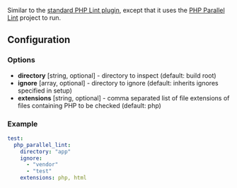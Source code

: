 Similar to the [standard PHP Lint plugin](Lint-plugin), except that it uses the [PHP Parallel Lint](https://github.com/JakubOnderka/PHP-Parallel-Lint) project to run.

## Configuration
### Options
* **directory** [string, optional] - directory to inspect (default: build root)
* **ignore** [array, optional] - directory to ignore (default: inherits ignores specified in setup)
* **extensions** [string, optional] - comma separated list of file extensions of files containing PHP to be checked (default: php)

### Example
```yml
test:
  php_parallel_lint:
    directory: "app"
    ignore:
      - "vendor"
      - "test"
    extensions: php, html
```
